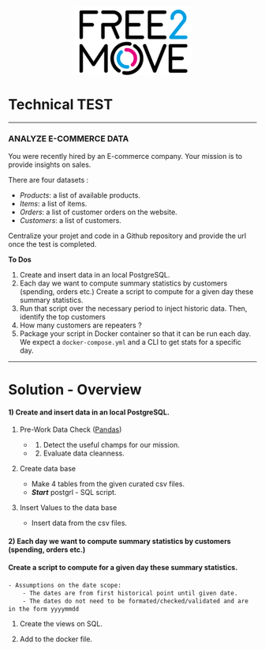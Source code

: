 <h4 align="center">
  <img   src="src/logowhite.png" height="140" >
</h4>

 
# Technical TEST 

 
---
### ANALYZE E-COMMERCE DATA

You were recently hired by an E-commerce company. Your mission is to provide insights on sales.

There are four datasets :
* *Products*: a list of available products.
* *Items*: a list of items.
* *Orders*: a list of customer orders on the website.
* *Customers*: a list of customers.

Centralize your projet and code in a Github repository and provide the url once the test is completed.

**To Dos**
1. Create and insert data in an local PostgreSQL.
2. Each day we want to compute summary statistics by customers (spending, orders etc.)
Create a script to compute for a given day these summary statistics.
3. Run that script over the necessary period to inject historic data. Then, identify the top customers
4. How many customers are repeaters ?
5. Package your script in Docker container so that it can be run each day. We expect a `docker-compose.yml` and a CLI to get stats for a specific day.

 ---

# Solution - Overview

#### 1)  Create and insert data in an local PostgreSQL.

1. Pre-Work Data Check (<a href="https://github.com/Robertoarce/free2move-Test-technique/blob/main/data/Step%201%20-%20Pre-Work%20Data%20Check.ipynb">Pandas</a>) 
    - 1) Detect the useful champs for our mission.
    - 2) Evaluate data cleanness.

2. Create data base
    - Make 4 tables from the given curated csv files.
    - _**Start**_ postgrl - SQL script.

3. Insert Values to the data base
    - Insert data from the csv files.

#### 2) Each day we want to compute summary statistics by customers (spending, orders etc.)
#### Create a script to compute for a given day these summary statistics.

    - Assumptions on the date scope:
        - The dates are from first historical point until given date.
        - The dates do not need to be formated/checked/validated and are in the form yyyymmdd

1. Create the views on SQL.

2. Add to the docker file. 


